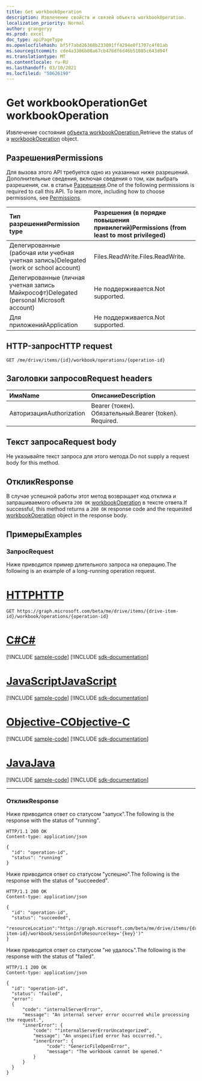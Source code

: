 ```yaml
---
title: Get workbookOperation
description: Извлечение свойств и связей объекта workbookOperation.
localization_priority: Normal
author: grangeryy
ms.prod: excel
doc_type: apiPageType
ms.openlocfilehash: bf5f7abd26368b233091ff4294e0f1707c4f01ab
ms.sourcegitcommit: cde4a3386b08a67cb476df6d46b51885c643d94f
ms.translationtype: MT
ms.contentlocale: ru-RU
ms.lasthandoff: 03/10/2021
ms.locfileid: "50626190"
---
```

# <a name="get-workbookoperation"></a><span data-ttu-id="976a6-103">Get workbookOperation</span><span class="sxs-lookup"><span data-stu-id="976a6-103">Get workbookOperation</span></span>

<span data-ttu-id="976a6-104">Извлечение состояния [объекта workbookOperation.](../resources/workbookoperation.md)</span><span class="sxs-lookup"><span data-stu-id="976a6-104">Retrieve the status of a [workbookOperation](../resources/workbookoperation.md) object.</span></span>

## <a name="permissions"></a><span data-ttu-id="976a6-105">Разрешения</span><span class="sxs-lookup"><span data-stu-id="976a6-105">Permissions</span></span>

<span data-ttu-id="976a6-p101">Для вызова этого API требуется одно из указанных ниже разрешений. Дополнительные сведения, включая сведения о том, как выбрать разрешения, см. в статье [Разрешения](/graph/permissions-reference).</span><span class="sxs-lookup"><span data-stu-id="976a6-p101">One of the following permissions is required to call this API. To learn more, including how to choose permissions, see [Permissions](/graph/permissions-reference).</span></span>

| <span data-ttu-id="976a6-108">Тип разрешения</span><span class="sxs-lookup"><span data-stu-id="976a6-108">Permission type</span></span>                        | <span data-ttu-id="976a6-109">Разрешения (в порядке повышения привилегий)</span><span class="sxs-lookup"><span data-stu-id="976a6-109">Permissions (from least to most privileged)</span></span> |
|:---------------------------------------|:--------------------------------------------|
| <span data-ttu-id="976a6-110">Делегированные (рабочая или учебная учетная запись)</span><span class="sxs-lookup"><span data-stu-id="976a6-110">Delegated (work or school account)</span></span>     | <span data-ttu-id="976a6-111">Files.ReadWrite.</span><span class="sxs-lookup"><span data-stu-id="976a6-111">Files.ReadWrite.</span></span> |
| <span data-ttu-id="976a6-112">Делегированные (личная учетная запись Майкрософт)</span><span class="sxs-lookup"><span data-stu-id="976a6-112">Delegated (personal Microsoft account)</span></span> | <span data-ttu-id="976a6-113">Не поддерживается.</span><span class="sxs-lookup"><span data-stu-id="976a6-113">Not supported.</span></span> |
| <span data-ttu-id="976a6-114">Для приложений</span><span class="sxs-lookup"><span data-stu-id="976a6-114">Application</span></span>                            | <span data-ttu-id="976a6-115">Не поддерживается.</span><span class="sxs-lookup"><span data-stu-id="976a6-115">Not supported.</span></span> |

## <a name="http-request"></a><span data-ttu-id="976a6-116">HTTP-запрос</span><span class="sxs-lookup"><span data-stu-id="976a6-116">HTTP request</span></span>

<!-- { "blockType": "ignored" } -->

```http
GET /me/drive/items/{id}/workbook/operations/{operation-id}
```

## <a name="request-headers"></a><span data-ttu-id="976a6-117">Заголовки запросов</span><span class="sxs-lookup"><span data-stu-id="976a6-117">Request headers</span></span>

| <span data-ttu-id="976a6-118">Имя</span><span class="sxs-lookup"><span data-stu-id="976a6-118">Name</span></span>      |<span data-ttu-id="976a6-119">Описание</span><span class="sxs-lookup"><span data-stu-id="976a6-119">Description</span></span>|
|:----------|:----------|
| <span data-ttu-id="976a6-120">Авторизация</span><span class="sxs-lookup"><span data-stu-id="976a6-120">Authorization</span></span> | <span data-ttu-id="976a6-p102">Bearer {токен}. Обязательный.</span><span class="sxs-lookup"><span data-stu-id="976a6-p102">Bearer {token}. Required.</span></span> |

## <a name="request-body"></a><span data-ttu-id="976a6-123">Текст запроса</span><span class="sxs-lookup"><span data-stu-id="976a6-123">Request body</span></span>

<span data-ttu-id="976a6-124">Не указывайте текст запроса для этого метода.</span><span class="sxs-lookup"><span data-stu-id="976a6-124">Do not supply a request body for this method.</span></span>

## <a name="response"></a><span data-ttu-id="976a6-125">Отклик</span><span class="sxs-lookup"><span data-stu-id="976a6-125">Response</span></span>

<span data-ttu-id="976a6-126">В случае успешной работы этот метод возвращает код отклика и запрашиваемого объекта `200 OK` [workbookOperation](../resources/workbookoperation.md) в тексте ответа.</span><span class="sxs-lookup"><span data-stu-id="976a6-126">If successful, this method returns a `200 OK` response code and the requested [workbookOperation](../resources/workbookoperation.md) object in the response body.</span></span>

## <a name="examples"></a><span data-ttu-id="976a6-127">Примеры</span><span class="sxs-lookup"><span data-stu-id="976a6-127">Examples</span></span>

### <a name="request"></a><span data-ttu-id="976a6-128">Запрос</span><span class="sxs-lookup"><span data-stu-id="976a6-128">Request</span></span>

<span data-ttu-id="976a6-129">Ниже приводится пример длительного запроса на операцию.</span><span class="sxs-lookup"><span data-stu-id="976a6-129">The following is an example of a long-running operation request.</span></span>

# <a name="http"></a>[<span data-ttu-id="976a6-130">HTTP</span><span class="sxs-lookup"><span data-stu-id="976a6-130">HTTP</span></span>](#tab/http)
<!-- {
  "blockType": "request",
  "name": "get_workbookoperation"
}-->

```msgraph-interactive
GET https://graph.microsoft.com/beta/me/drive/items/{drive-item-id}/workbook/operations/{operation-id}
```
# <a name="c"></a>[<span data-ttu-id="976a6-131">C#</span><span class="sxs-lookup"><span data-stu-id="976a6-131">C#</span></span>](#tab/csharp)
[!INCLUDE [sample-code](../includes/snippets/csharp/get-workbookoperation-csharp-snippets.md)]
[!INCLUDE [sdk-documentation](../includes/snippets/snippets-sdk-documentation-link.md)]

# <a name="javascript"></a>[<span data-ttu-id="976a6-132">JavaScript</span><span class="sxs-lookup"><span data-stu-id="976a6-132">JavaScript</span></span>](#tab/javascript)
[!INCLUDE [sample-code](../includes/snippets/javascript/get-workbookoperation-javascript-snippets.md)]
[!INCLUDE [sdk-documentation](../includes/snippets/snippets-sdk-documentation-link.md)]

# <a name="objective-c"></a>[<span data-ttu-id="976a6-133">Objective-C</span><span class="sxs-lookup"><span data-stu-id="976a6-133">Objective-C</span></span>](#tab/objc)
[!INCLUDE [sample-code](../includes/snippets/objc/get-workbookoperation-objc-snippets.md)]
[!INCLUDE [sdk-documentation](../includes/snippets/snippets-sdk-documentation-link.md)]

# <a name="java"></a>[<span data-ttu-id="976a6-134">Java</span><span class="sxs-lookup"><span data-stu-id="976a6-134">Java</span></span>](#tab/java)
[!INCLUDE [sample-code](../includes/snippets/java/get-workbookoperation-java-snippets.md)]
[!INCLUDE [sdk-documentation](../includes/snippets/snippets-sdk-documentation-link.md)]

---


### <a name="response"></a><span data-ttu-id="976a6-135">Отклик</span><span class="sxs-lookup"><span data-stu-id="976a6-135">Response</span></span>

<span data-ttu-id="976a6-136">Ниже приводится ответ со статусом "запуск".</span><span class="sxs-lookup"><span data-stu-id="976a6-136">The following is the response with the status of "running".</span></span>


<!-- {
  "blockType": "response",
  "truncated": true,
  "@odata.type": "microsoft.graph.workbookOperation"
} -->

```http
HTTP/1.1 200 OK
Content-type: application/json

{
  "id": "operation-id",
  "status": "running"
}
```

<span data-ttu-id="976a6-137">Ниже приводится ответ со статусом "успешно".</span><span class="sxs-lookup"><span data-stu-id="976a6-137">The following is the response with the status of "succeeded".</span></span>

```http
HTTP/1.1 200 OK
Content-type: application/json

{
  "id": "operation-id",
  "status": "succeeded",
  "resourceLocation":"https://graph.microsoft.com/beta/me/drive/items/{drive-item-id}/workbook/sessionInfoResource(key='{key}')"
}
```

<span data-ttu-id="976a6-138">Ниже приводится ответ со статусом "не удалось".</span><span class="sxs-lookup"><span data-stu-id="976a6-138">The following is the response with the status of "failed".</span></span>

```http
HTTP/1.1 200 OK
Content-type: application/json

{
  "id": "operation-id",
  "status": "failed",
  "error":
  {
      "code": "internalServerError",
      "message": "An internal server error occurred while processing the request.",
      "innerError": {
          "code": ""internalServerErrorUncategorized",
          "message": "An unspecified error has occurred.",
          "innerError": {
               "code": "GenericFileOpenError",
               "message": "The workbook cannot be opened."
          }
      }
  }
}
```

<!-- uuid: 16cd6b66-4b1a-43a1-adaf-3a886856ed98
2019-02-04 14:57:30 UTC -->
<!-- {
  "type": "#page.annotation",
  "description": "Get workbookOperation",
  "keywords": "",
  "section": "documentation",
  "tocPath": ""
}-->


